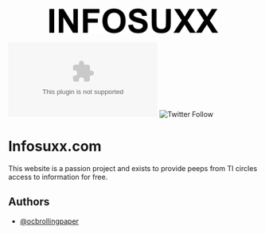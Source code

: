 
<p align="center">
  <img width="342px" height= "52px" src="https://raw.githubusercontent.com/ocbrollingpaper/infosuxx.com/main/assets/logo.png">
</p>


[![GitHub license](https://img.shields.io/github/license/ocbrollingpaper/infosuxx.com?color=black&style=for-the-badge)](https://github.com/ocbrollingpaper/infosuxx.com/blob/main/LICENSE)
![Twitter Follow](https://img.shields.io/twitter/follow/marxvolt?color=black&label=My%20twitter&style=for-the-badge)

# Infosuxx.com
This website is a passion project and exists to provide peeps from TI circles access to information for free.

## Authors

- [@ocbrollingpaper](https://www.github.com/ocbrollingpaper)

